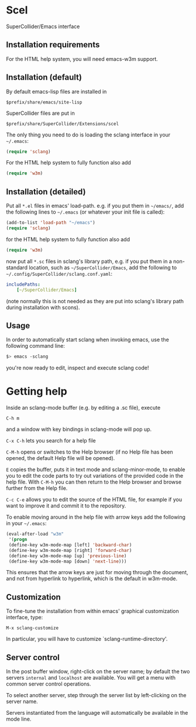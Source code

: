 # Scel

SuperCollider/Emacs interface

## Installation requirements

For the HTML help system, you will need emacs-w3m support.

## Installation (default)

By default emacs-lisp files are installed in

`$prefix/share/emacs/site-lisp`

SuperCollider files are put in

`$prefix/share/SuperCollider/Extensions/scel`

The only thing you need to do is loading the sclang interface in your `~/.emacs`:

```lisp
(require 'sclang)
```

For the HTML help system to fully function also add
```lisp
(require 'w3m)
```

## Installation (detailed)

Put all `*.el` files in emacs' load-path. e.g. if you put them in
`~/emacs/`, add the following lines to `~/.emacs` (or whatever your init
file is called):

```lisp
(add-to-list 'load-path "~/emacs")
(require 'sclang)
```

for the HTML help system to fully function also add
```lisp
(require 'w3m)
```

now put all `*.sc` files in sclang's library path, e.g. if you put them
in a non-standard location, such as `~/SuperCollider/Emacs`, add the
following to `~/.config/SuperCollider/sclang.conf.yaml`:

```yaml
includePaths:
    [~/SuperCollider/Emacs]
```

(note normally this is not needed as they are put into sclang's library
path during installation with scons).


## Usage

In order to automatically start sclang when invoking emacs, use the following command line:

```bash
$> emacs -sclang
```

you're now ready to edit, inspect and execute sclang code!

# Getting help

Inside an sclang-mode buffer (e.g. by editing a .sc file), execute

`C-h m`

and a window with key bindings in sclang-mode will pop up.

`C-x C-h` lets you search for a help file

`C-M-h` opens or switches to the Help browser (if no Help file has been opened, the default Help file will be opened).

`E` copies the buffer, puts it in text mode and sclang-minor-mode, to enable you to edit the code parts to try out variations of the provided code in the help file. With `C-M-h` you can then return to the Help browser and browse further from the Help file.

`C-c C-e` allows you to edit the source of the HTML file, for example if you want to improve it and commit it to the repository.

To enable moving around in the help file with arrow keys add the following
in your `~/.emacs`:

```lisp
(eval-after-load "w3m"
 '(progn
 (define-key w3m-mode-map [left] 'backward-char)
 (define-key w3m-mode-map [right] 'forward-char)
 (define-key w3m-mode-map [up] 'previous-line)
 (define-key w3m-mode-map [down] 'next-line)))
```

This ensures that the arrow keys are just for moving through the document, and not from hyperlink to hyperlink, which is the default in w3m-mode.


## Customization

To fine-tune the installation from within emacs' graphical customization interface, type:

`M-x sclang-customize`

In particular, you will have to customize `sclang-runtime-directory'.

## Server control

In the post buffer window, right-click on the server name; by default the two servers `internal` and `localhost` are available. You will get a menu with common server control operations.

To select another server, step through the server list by left-clicking on the server name.

Servers instantiated from the language will automatically be available
in the mode line.